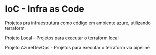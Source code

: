 # IoC - Infra as Code

Projetos pra infraestrutura como código em ambiente azure, utilizando terraform

Projeto Local - Projetos para executar o terraform local 

Projeto AzureDevOps - Projetos para executar o terraform via pipeline 
